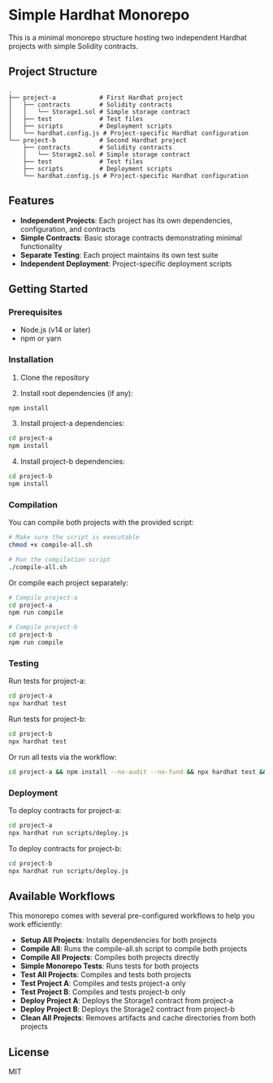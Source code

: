 # Simple Hardhat Monorepo

This is a minimal monorepo structure hosting two independent Hardhat projects with simple Solidity contracts.

## Project Structure

```
.
├── project-a            # First Hardhat project
│   ├── contracts        # Solidity contracts
│   │   └── Storage1.sol # Simple storage contract
│   ├── test             # Test files
│   ├── scripts          # Deployment scripts
│   └── hardhat.config.js # Project-specific Hardhat configuration
└── project-b            # Second Hardhat project
    ├── contracts        # Solidity contracts
    │   └── Storage2.sol # Simple storage contract
    ├── test             # Test files
    ├── scripts          # Deployment scripts
    └── hardhat.config.js # Project-specific Hardhat configuration
```

## Features

- **Independent Projects**: Each project has its own dependencies, configuration, and contracts
- **Simple Contracts**: Basic storage contracts demonstrating minimal functionality
- **Separate Testing**: Each project maintains its own test suite
- **Independent Deployment**: Project-specific deployment scripts

## Getting Started

### Prerequisites

- Node.js (v14 or later)
- npm or yarn

### Installation

1. Clone the repository

2. Install root dependencies (if any):

```bash
npm install
```

3. Install project-a dependencies:

```bash
cd project-a
npm install
```

4. Install project-b dependencies:

```bash
cd project-b
npm install
```

### Compilation

You can compile both projects with the provided script:

```bash
# Make sure the script is executable
chmod +x compile-all.sh

# Run the compilation script
./compile-all.sh
```

Or compile each project separately:

```bash
# Compile project-a
cd project-a
npm run compile

# Compile project-b
cd project-b
npm run compile
```

### Testing

Run tests for project-a:

```bash
cd project-a
npx hardhat test
```

Run tests for project-b:

```bash
cd project-b
npx hardhat test
```

Or run all tests via the workflow:

```bash
cd project-a && npm install --no-audit --no-fund && npx hardhat test && cd ../project-b && npm install --no-audit --no-fund && npx hardhat test
```

### Deployment

To deploy contracts for project-a:

```bash
cd project-a
npx hardhat run scripts/deploy.js
```

To deploy contracts for project-b:

```bash
cd project-b
npx hardhat run scripts/deploy.js
```

## Available Workflows

This monorepo comes with several pre-configured workflows to help you work efficiently:

- **Setup All Projects**: Installs dependencies for both projects
- **Compile All**: Runs the compile-all.sh script to compile both projects
- **Compile All Projects**: Compiles both projects directly
- **Simple Monorepo Tests**: Runs tests for both projects
- **Test All Projects**: Compiles and tests both projects
- **Test Project A**: Compiles and tests project-a only
- **Test Project B**: Compiles and tests project-b only
- **Deploy Project A**: Deploys the Storage1 contract from project-a
- **Deploy Project B**: Deploys the Storage2 contract from project-b
- **Clean All Projects**: Removes artifacts and cache directories from both projects

## License

MIT